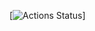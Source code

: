 [![Actions Status](https://github.com/SafarGalimzyanov/hexlet_pytest/workflows/hexlet-hello/badge.svg)]
